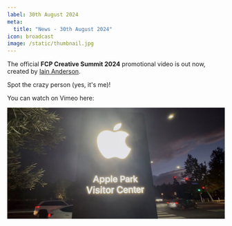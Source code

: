 ```yaml
---
label: 30th August 2024
meta:
  title: "News - 30th August 2024"
icon: broadcast
image: /static/thumbnail.jpg
---
```


The official **FCP Creative Summit 2024** promotional video is out now, created by [Iain Anderson](https://iain-anderson.com).

Spot the crazy person (yes, it's me)!

You can watch on Vimeo here:

[![](/static/vimeo-fcpcs-2024.jpg)](https://vimeo.com/1004195639)